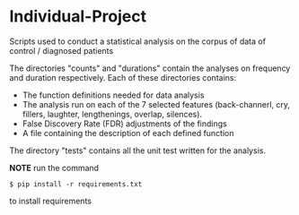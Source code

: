 # Individual-Project
Scripts used to conduct a statistical analysis on the corpus of data of control / diagnosed patients

The directories "counts" and "durations" contain the analyses on frequency and duration respectively.
Each of these directories contains:
* The function definitions needed for data analysis
* The analysis run on each of the 7 selected features (back-channerl, cry, fillers, laughter, lengthenings, overlap, silences).
* False Discovery Rate (FDR) adjustments of the findings
* A file containing the description of each defined function

The directory "tests" contains all the unit test written for the analysis.



**NOTE** run the command

`$ pip install -r requirements.txt`

to install requirements

